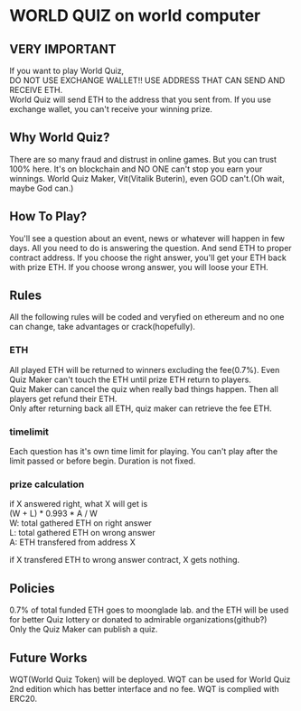 # WORLD QUIZ on world computer

## VERY IMPORTANT
If you want to play World Quiz, <br />
DO NOT USE EXCHANGE WALLET!! USE ADDRESS THAT CAN SEND AND RECEIVE ETH.<br />
World Quiz will send ETH to the address that you sent from. If you use exchange wallet, you can't receive your winning prize.

## Why World Quiz?
There are so many fraud and distrust in online games. 
But you can trust 100% here. It's on blockchain and NO ONE can't stop you earn your winnings. World Quiz Maker, Vit(Vitalik Buterin), even GOD can't.(Oh wait, maybe God can.)

## How To Play?
You'll see a question about an event, news or whatever will happen in few days. 
All you need to do is answering the question. And send ETH to proper contract address. 
If you choose the right answer, you'll get your ETH back with prize ETH. If you choose wrong answer, you will loose your ETH.

## Rules
All the following rules will be coded and veryfied on ethereum and no one can change, take advantages or crack(hopefully).<br />

### ETH
All played ETH will be returned to winners excluding the fee(0.7%).
Even Quiz Maker can't touch the ETH until prize ETH return to players.<br />
Quiz Maker can cancel the quiz when really bad things happen. Then all players get refund their ETH.<br />
Only after returning back all ETH, quiz maker can retrieve the fee ETH.

### timelimit
Each question has it's own time limit for playing. You can't play after the limit passed or before begin. Duration is not fixed.

### prize calculation
if X answered right, what X will get is <br />
(W + L) * 0.993 * A / W<br />
W: total gathered ETH on right answer<br />
L: total gathered ETH on wrong answer<br />
A: ETH transfered from address X<br />

if X transfered ETH to wrong answer contract, X gets nothing.

## Policies
0.7% of total funded ETH goes to moonglade lab. and the ETH will be used for better Quiz lottery or donated to admirable organizations(github?)<br />
Only the Quiz Maker can publish a quiz.<br />


## Future Works
WQT(World Quiz Token) will be deployed. WQT can be used for World Quiz 2nd edition which has better interface and no fee.
WQT is complied with ERC20.
